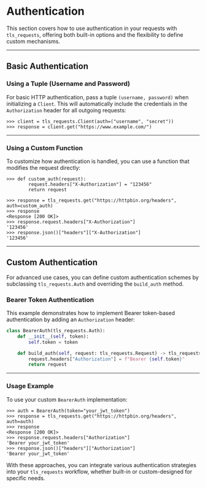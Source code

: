 # Authentication

This section covers how to use authentication in your requests with `tls_requests`, offering both built-in options and the flexibility to define custom mechanisms.

* * *

Basic Authentication
--------------------

### Using a Tuple (Username and Password)

For basic HTTP authentication, pass a tuple `(username, password)` when initializing a `Client`.
This will automatically include the credentials in the `Authorization` header for all outgoing requests:


```pycon
>>> client = tls_requests.Client(auth=("username", "secret"))
>>> response = client.get("https://www.example.com/")
```

* * *

### Using a Custom Function

To customize how authentication is handled, you can use a function that modifies the request directly:

```pycon
>>> def custom_auth(request):
        request.headers["X-Authorization"] = "123456"
        return request

>>> response = tls_requests.get("https://httpbin.org/headers", auth=custom_auth)
>>> response
<Response [200 OK]>
>>> response.request.headers["X-Authorization"]
'123456'
>>> response.json()["headers"]["X-Authorization"]
'123456'
```

* * *

Custom Authentication
---------------------

For advanced use cases, you can define custom authentication schemes by subclassing `tls_requests.Auth` and overriding the `build_auth` method.

### Bearer Token Authentication

This example demonstrates how to implement Bearer token-based authentication by adding an `Authorization` header:


```python
class BearerAuth(tls_requests.Auth):
    def __init__(self, token):
        self.token = token

    def build_auth(self, request: tls_requests.Request) -> tls_requests.Request | None:
        request.headers["Authorization"] = f"Bearer {self.token}"
        return request
```

* * *

### Usage Example

To use your custom `BearerAuth` implementation:

```pycon
>>> auth = BearerAuth(token="your_jwt_token")
>>> response = tls_requests.get("https://httpbin.org/headers", auth=auth)
>>> response
<Response [200 OK]>
>>> response.request.headers["Authorization"]
'Bearer your_jwt_token'
>>> response.json()["headers"]["Authorization"]
'Bearer your_jwt_token'
```

With these approaches, you can integrate various authentication strategies into your `tls_requests` workflow, whether built-in or custom-designed for specific needs.

